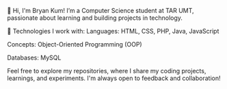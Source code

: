 👋 Hi, I'm Bryan Kum!
I’m a Computer Science student at TAR UMT, passionate about learning and building projects in technology.

🔧 Technologies I work with:
Languages: HTML, CSS, PHP, Java, JavaScript

Concepts: Object-Oriented Programming (OOP)

Databases: MySQL

Feel free to explore my repositories, where I share my coding projects, learnings, and experiments. I'm always open to feedback and collaboration!
